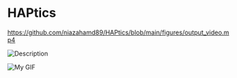# HAPtics

https://github.com/niazahamd89/HAPtics/blob/main/figures/output_video.mp4


![Description](URL)

![My GIF](https://github.com/niazahamd89/HAPtics/blob/main/figures/output1.gif)
